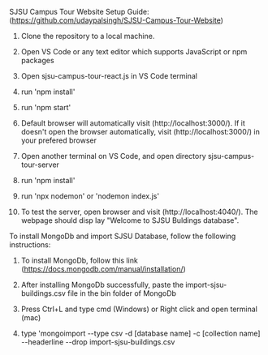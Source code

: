 SJSU Campus Tour Website Setup Guide:
(https://github.com/udaypalsingh/SJSU-Campus-Tour-Website)

1. Clone the repository to a local machine.

2. Open VS Code or any text editor which supports JavaScript or npm packages

3. Open sjsu-campus-tour-react.js in VS Code terminal

4. run 'npm install'

5. run 'npm start'

6. Default browser will automatically visit (http://localhost:3000/). If it doesn't open the browser automatically, visit (http://localhost:3000/) in your prefered browser

7. Open another terminal on VS Code, and open directory sjsu-campus-tour-server

8. run 'npm install'

9. run 'npx nodemon' or 'nodemon index.js'

10. To test the server, open browser and visit (http://localhost:4040/). The webpage should disp  lay "Welcome to SJSU Buldings database".


To install MongoDb and import SJSU Database, follow the following instructions:

1. To install MongoDb, follow this link (https://docs.mongodb.com/manual/installation/)

2. After installing MongoDb successfully, paste the import-sjsu-buildings.csv file in the bin folder of MongoDb

3. Press Ctrl+L and type cmd (Windows) or Right click and open terminal (mac)

4. type 'mongoimport --type csv -d [database name] -c [collection name] --headerline --drop import-sjsu-buildings.csv
